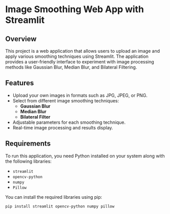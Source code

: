 # Image Smoothing Web App with Streamlit

## Overview

This project is a web application that allows users to upload an image and apply various smoothing techniques using Streamlit. The application provides a user-friendly interface to experiment with image processing methods like Gaussian Blur, Median Blur, and Bilateral Filtering.

## Features

- Upload your own images in formats such as JPG, JPEG, or PNG.
- Select from different image smoothing techniques:
  - **Gaussian Blur**
  - **Median Blur**
  - **Bilateral Filter**
- Adjustable parameters for each smoothing technique.
- Real-time image processing and results display.

## Requirements

To run this application, you need Python installed on your system along with the following libraries:

- `streamlit`
- `opencv-python`
- `numpy`
- `Pillow`

You can install the required libraries using pip:

```bash
pip install streamlit opencv-python numpy pillow
